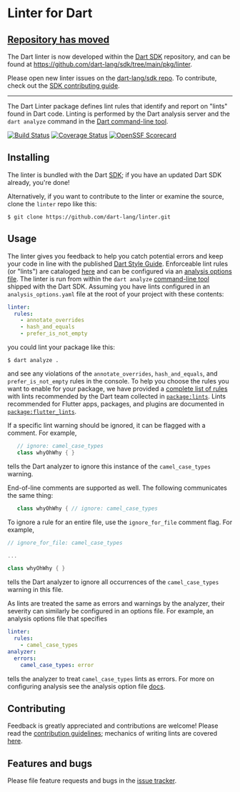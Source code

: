 # Linter for Dart

## [Repository has moved][]

The Dart linter is now developed within the [Dart SDK][] repository,
and can be found at https://github.com/dart-lang/sdk/tree/main/pkg/linter.

Please open new linter issues on the [dart-lang/sdk repo][issues].
To contribute, check out the [SDK contributing guide][].

[Repository has moved]: https://github.com/dart-lang/sdk/tree/main/pkg/linter
[Dart SDK]: https://github.com/dart-lang/sdk
[issues]: https://github.com/dart-lang/sdk/issues/new/choose
[SDK contributing guide]: https://github.com/dart-lang/sdk/blob/main/CONTRIBUTING.md

---

The Dart Linter package defines lint rules that identify and report on "lints" found in Dart code.  Linting is performed by the Dart
analysis server and the `dart analyze` command in the [Dart command-line tool][dart_cli].

[![Build Status](https://github.com/dart-lang/linter/workflows/linter/badge.svg)](https://github.com/dart-lang/linter/actions)
[![Coverage Status](https://coveralls.io/repos/dart-lang/linter/badge.svg)](https://coveralls.io/r/dart-lang/linter)
[![OpenSSF Scorecard](https://api.securityscorecards.dev/projects/github.com/dart-lang/linter/badge)](https://deps.dev/project/github/dart-lang%2Flinter)

## Installing

The linter is bundled with the Dart [SDK](https://dart.dev/tools/sdk); if you have an updated Dart SDK already, you're done!

Alternatively, if you want to contribute to the linter or examine the source, clone the `linter` repo like this:

    $ git clone https://github.com/dart-lang/linter.git

## Usage

The linter gives you feedback to help you catch potential errors and keep your code in line with the published
[Dart Style Guide][style_guide]. Enforceable lint rules (or "lints") are cataloged [here][lints] and can be configured via an
[analysis options file][options_file].  The linter is run from within the `dart analyze` [command-line tool][analyzer_cli] shipped with the
Dart SDK.  Assuming you have lints configured in an `analysis_options.yaml` file at the root of your project with these contents:

```yaml
linter:
  rules:
    - annotate_overrides
    - hash_and_equals
    - prefer_is_not_empty
```
you could lint your package like this:

    $ dart analyze .

and see any violations of the `annotate_overrides`, `hash_and_equals`, and `prefer_is_not_empty` rules in the console.
To help you choose the rules you want to enable for your package, we have provided a [complete list of rules][lints]
with lints recommended by the Dart team collected in [`package:lints`][package-dart-lints]. Lints recommended for Flutter apps, packages,
and plugins are documented in [`package:flutter_lints`][package-flutter-lints].

If a specific lint warning should be ignored, it can be flagged with a comment.  For example,

```dart
   // ignore: camel_case_types
   class whyOhWhy { }
```

tells the Dart analyzer to ignore this instance of the `camel_case_types` warning.

End-of-line comments are supported as well.  The following communicates the same thing:

```dart
   class whyOhWhy { // ignore: camel_case_types
```

To ignore a rule for an entire file, use the `ignore_for_file` comment flag.  For example,

```dart
// ignore_for_file: camel_case_types

...

class whyOhWhy { }
```

tells the Dart analyzer to ignore all occurrences of the `camel_case_types` warning in this file.

As lints are treated the same as errors and warnings by the analyzer, their severity can similarly be configured in an options file.  For
example, an analysis options file that specifies

```yaml
linter:
  rules:
    - camel_case_types
analyzer:
  errors:
    camel_case_types: error
```

tells the analyzer to treat `camel_case_types` lints as errors.  For more on configuring analysis see the analysis option file [docs][options_file].

## Contributing

Feedback is greatly appreciated and contributions are welcome! Please read the
[contribution guidelines](CONTRIBUTING.md); mechanics of writing lints are covered [here](doc/writing-lints.md).

## Features and bugs

Please file feature requests and bugs in the [issue tracker][tracker].

[analyzer_cli]: https://dart.dev/tools/dart-analyze
[dart_cli]: https://dart.dev/tools/dart-tool
[effective_dart]: https://dart.dev/effective-dart
[lints]: https://dart.dev/lints
[options_file]: https://dart.dev/guides/language/analysis-options#the-analysis-options-file
[package-dart-lints]: https://github.com/dart-lang/lints
[package-flutter-lints]: https://github.com/flutter/packages/tree/main/packages/flutter_lints
[style_guide]: https://dart.dev/effective-dart/style
[tracker]: https://github.com/dart-lang/linter/issues
